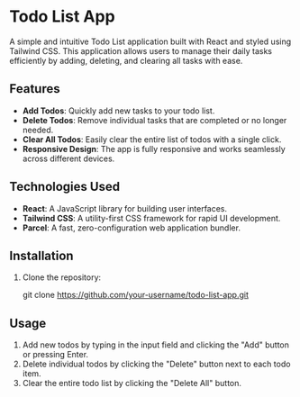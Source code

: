 # Todo List App

A simple and intuitive Todo List application built with React and styled using Tailwind CSS. This application allows users to manage their daily tasks efficiently by adding, deleting, and clearing all tasks with ease.

## Features

- **Add Todos**: Quickly add new tasks to your todo list.
- **Delete Todos**: Remove individual tasks that are completed or no longer needed.
- **Clear All Todos**: Easily clear the entire list of todos with a single click.
- **Responsive Design**: The app is fully responsive and works seamlessly across different devices.

## Technologies Used

- **React**: A JavaScript library for building user interfaces.
- **Tailwind CSS**: A utility-first CSS framework for rapid UI development.
- **Parcel**: A fast, zero-configuration web application bundler.

## Installation

1. Clone the repository:

   git clone https://github.com/your-username/todo-list-app.git


## Usage

1. Add new todos by typing in the input field and clicking the "Add" button or pressing Enter.
2. Delete individual todos by clicking the "Delete" button next to each todo item.
3. Clear the entire todo list by clicking the "Delete All" button.
